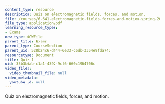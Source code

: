 ```yaml
---
content_type: resource
description: Quiz on electromagnetic fields, forces, and motion.
file: /courses/6-641-electromagnetic-fields-forces-and-motion-spring-2009/35b3b6abc1a143929cf6660c1964706c_MIT6_641s09_quiz2006_1.pdf
file_type: application/pdf
learning_resource_types:
- Exams
ocw_type: OCWFile
parent_title: Exams
parent_type: CourseSection
parent_uid: 528b24c6-df44-6e33-c6db-3354e9fda743
resourcetype: Document
title: Quiz 1
uid: 35b3b6ab-c1a1-4392-9cf6-660c1964706c
video_files:
  video_thumbnail_file: null
video_metadata:
  youtube_id: null
---
```

Quiz on electromagnetic fields, forces, and motion.

